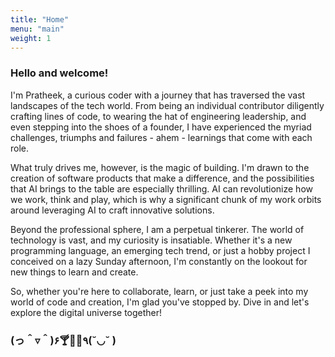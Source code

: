 ```yaml
---
title: "Home"
menu: "main"
weight: 1
---
```


### Hello and welcome!

I'm Pratheek, a curious coder with a journey that has traversed the vast landscapes of the tech world. From being an individual contributor diligently crafting lines of code, to wearing the hat of engineering leadership, and even stepping into the shoes of a founder, I have experienced the myriad challenges, triumphs and failures - ahem - learnings that come with each role.

What truly drives me, however, is the magic of building. I'm drawn to the creation of software products that make a difference, and the possibilities that AI brings to the table are especially thrilling. AI can revolutionize how we work, think and play, which is why a significant chunk of my work orbits around leveraging AI to craft innovative solutions.

Beyond the professional sphere, I am a perpetual tinkerer. The world of technology is vast, and my curiosity is insatiable. Whether it's a new programming language, an emerging tech trend, or just a hobby project I conceived on a lazy Sunday afternoon, I'm constantly on the lookout for new things to learn and create.

So, whether you're here to collaborate, learn, or just take a peek into my world of code and creation, I'm glad you've stopped by. Dive in and let's explore the digital universe together!

### (っ＾▿＾)۶🍸🌟🍺٩(˘◡˘ )